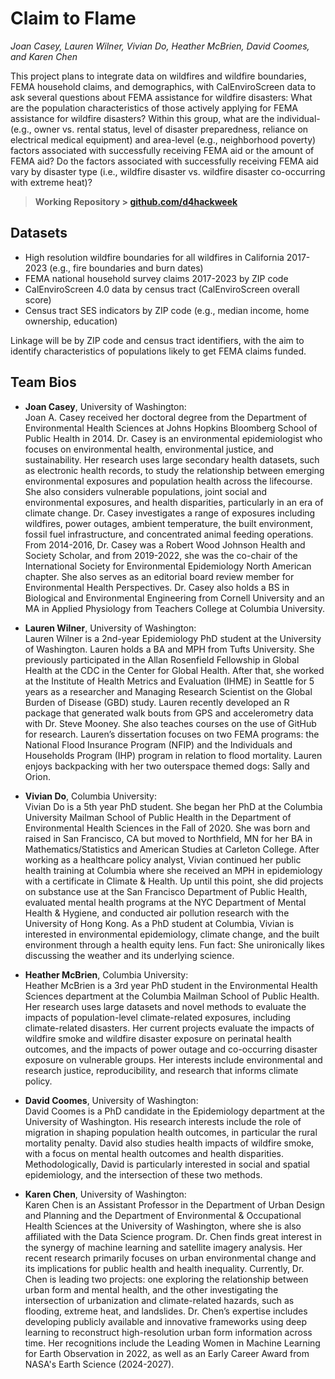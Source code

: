 # Claim to Flame

*Joan Casey, Lauren Wilner, Vivian Do, Heather McBrien, David Coomes, and Karen Chen*

This project plans to integrate data on wildfires and wildfire boundaries, FEMA household claims, and demographics, with CalEnviroScreen data to ask several questions about FEMA assistance for wildfire disasters: What are the population characteristics of those actively applying for FEMA assistance for wildfire disasters? Within this group, what are the individual- (e.g., owner vs. rental status, level of disaster preparedness, reliance on electrical medical equipment) and area-level (e.g., neighborhood poverty) factors associated with successfully receiving FEMA aid or the amount of FEMA aid? Do the factors associated with successfully receiving FEMA aid vary by disaster type (i.e., wildfire disaster vs. wildfire disaster co-occurring with extreme heat)?

> **Working Repository \> [github.com/d4hackweek](https://github.com/d4hackweek)**

## Datasets

-   High resolution wildfire boundaries for all wildfires in California 2017-2023 (e.g., fire boundaries and burn dates)
-   FEMA national household survey claims 2017-2023 by ZIP code
-   CalEnviroScreen 4.0 data by census tract (CalEnviroScreen overall score)
-   Census tract SES indicators by ZIP code (e.g., median income, home ownership, education)

Linkage will be by ZIP code and census tract identifiers, with the aim to identify characteristics of populations likely to get FEMA claims funded.

## Team Bios

-   **Joan Casey**, University of Washington: \
    Joan A. Casey received her doctoral degree from the Department of Environmental Health Sciences at Johns Hopkins Bloomberg School of Public Health in 2014. Dr. Casey is an environmental epidemiologist who focuses on environmental health, environmental justice, and sustainability. Her research uses large secondary health datasets, such as electronic health records, to study the relationship between emerging environmental exposures and population health across the lifecourse. She also considers vulnerable populations, joint social and environmental exposures, and health disparities, particularly in an era of climate change. Dr. Casey investigates a range of exposures including wildfires, power outages, ambient temperature, the built environment, fossil fuel infrastructure, and concentrated animal feeding operations. From 2014-2016, Dr. Casey was a Robert Wood Johnson Health and Society Scholar, and from 2019-2022, she was the co-chair of the International Society for Environmental Epidemiology North American chapter. She also serves as an editorial board review member for Environmental Health Perspectives. Dr. Casey also holds a BS in Biological and Environmental Engineering from Cornell University and an MA in Applied Physiology from Teachers College at Columbia University.

-   **Lauren Wilner**, University of Washington: \
    Lauren Wilner is a 2nd-year Epidemiology PhD student at the University of Washington. Lauren holds a BA and MPH from Tufts University. She previously participated in the Allan Rosenfield Fellowship in Global Health at the CDC in the Center for Global Health. After that, she worked at the Institute of Health Metrics and Evaluation (IHME) in Seattle for 5 years as a researcher and Managing Research Scientist on the Global Burden of Disease (GBD) study. Lauren recently developed an R package that generated walk bouts from GPS and accelerometry data with Dr. Steve Mooney. She also teaches courses on the use of GitHub for research. Lauren’s dissertation focuses on two FEMA programs: the National Flood Insurance Program (NFIP) and the Individuals and Households Program (IHP) program in relation to flood mortality. Lauren enjoys backpacking with her two outerspace themed dogs: Sally and Orion.

-   **Vivian Do**, Columbia University:\
    Vivian Do is a 5th year PhD student. She began her PhD at the Columbia University Mailman School of Public Health in the Department of Environmental Health Sciences in the Fall of 2020. She was born and raised in San Francisco, CA but moved to Northfield, MN for her BA in Mathematics/Statistics and American Studies at Carleton College. After working as a healthcare policy analyst, Vivian continued her public health training at Columbia where she received an MPH in epidemiology with a certificate in Climate & Health. Up until this point, she did projects on substance use at the San Francisco Department of Public Health, evaluated mental health programs at the NYC Department of Mental Health & Hygiene, and conducted air pollution research with the University of Hong Kong. As a PhD student at Columbia, Vivian is interested in environmental epidemiology, climate change, and the built environment through a health equity lens. Fun fact: She unironically likes discussing the weather and its underlying science.

-   **Heather McBrien**, Columbia University: \
    Heather McBrien is a 3rd year PhD student in the Environmental Health Sciences department at the Columbia Mailman School of Public Health. Her research uses large datasets and novel methods to evaluate the impacts of population-level climate-related exposures, including climate-related disasters. Her current projects evaluate the impacts of wildfire smoke and wildfire disaster exposure on perinatal health outcomes, and the impacts of power outage and co-occurring disaster exposure on vulnerable groups. Her interests include environmental and research justice, reproducibility, and research that informs climate policy.

-   **David Coomes**, University of Washington: \
    David Coomes is a PhD candidate in the Epidemiology department at the University of Washington. His research interests include the role of migration in shaping population health outcomes, in particular the rural mortality penalty. David also studies health impacts of wildfire smoke, with a focus on mental health outcomes and health disparities. Methodologically, David is particularly interested in social and spatial epidemiology, and the intersection of these two methods.

-   **Karen Chen**, University of Washington: \
    Karen Chen is an Assistant Professor in the Department of Urban Design and Planning and the Department of Environmental & Occupational Health Sciences at the University of Washington, where she is also affiliated with the Data Science program. Dr. Chen finds great interest in the synergy of machine learning and satellite imagery analysis. Her recent research primarily focuses on urban environmental change and its implications for public health and health inequality. Currently, Dr. Chen is leading two projects: one exploring the relationship between urban form and mental health, and the other investigating the intersection of urbanization and climate-related hazards, such as flooding, extreme heat, and landslides. Dr. Chen’s expertise includes developing publicly available and innovative frameworks using deep learning to reconstruct high-resolution urban form information across time. Her recognitions include the Leading Women in Machine Learning for Earth Observation in 2022, as well as an Early Career Award from NASA's Earth Science (2024-2027).
